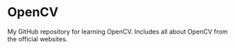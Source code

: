 # OpenCV
My GitHub repository for learning OpenCV.
Includes all about OpenCV from the official websites.
